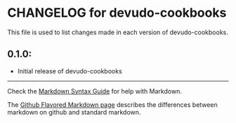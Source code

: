 # CHANGELOG for devudo-cookbooks

This file is used to list changes made in each version of devudo-cookbooks.

## 0.1.0:

* Initial release of devudo-cookbooks

- - - 
Check the [Markdown Syntax Guide](http://daringfireball.net/projects/markdown/syntax) for help with Markdown.

The [Github Flavored Markdown page](http://github.github.com/github-flavored-markdown/) describes the differences between markdown on github and standard markdown.
